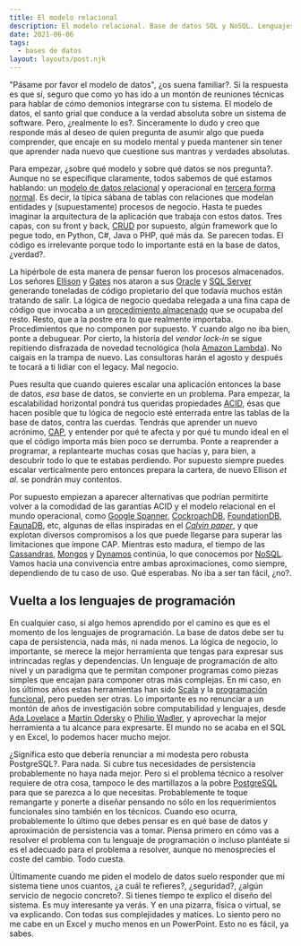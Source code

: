 ```yaml
---
title: El modelo relacional
description: El modelo relacional. Base de datos SQL y NoSQL. Lenguajes de programación.
date: 2021-06-06
tags:
  - bases de datos
layout: layouts/post.njk
---
```


"Pásame por favor el modelo de datos", ¿os suena familiar?. Si la respuesta es que sí, seguro que como yo has ido a un montón de reuniones técnicas para hablar de cómo demonios integrarse con tu sistema. El modelo de datos, el santo grial que conduce a la verdad absoluta sobre un sistema de software. Pero, ¿realmente lo es?. Sinceramente lo dudo y creo que responde más al deseo de quien pregunta de asumir algo que pueda comprender, que encaje en su modelo mental y pueda mantener sin tener que aprender nada nuevo que cuestione sus mantras y verdades absolutas.

Para empezar, ¿sobre qué modelo y sobre qué datos se nos pregunta?. Aunque no se especifique claramente, todos sabemos de qué estamos hablando: un [modelo de datos relacional](https://en.wikipedia.org/wiki/Relational_model) y operacional en [tercera forma normal](https://en.wikipedia.org/wiki/Database_normalization). Es decir, la típica sábana de tablas con relaciones que modelan entidades y (supuestamente) procesos de negocio. Hasta te puedes imaginar la arquitectura de la aplicación que trabaja con estos datos. Tres capas, con su front y back, [CRUD](https://en.wikipedia.org/wiki/Create,_read,_update_and_delete) por supuesto, algún framework que lo pegue todo, en Python, C#, Java o PHP, qué más da. Se parecen todas. El código es irrelevante porque todo lo importante está en la base de datos, ¿verdad?.

La hipérbole de esta manera de pensar fueron los procesos almacenados. Los señores [Ellison](https://en.wikipedia.org/wiki/Larry_Ellison) y [Gates](https://en.wikipedia.org/wiki/Bill_Gates) nos ataron a sus [Oracle](https://en.wikipedia.org/wiki/Oracle_Database) y [SQL Server](https://en.wikipedia.org/wiki/Microsoft_SQL_Server) generando toneladas de código propietario del que todavía muchos están tratando de salir. La lógica de negocio quedaba relegada a una fina capa de código que invocaba a un [procedimiento almacenado](https://en.wikipedia.org/wiki/Stored_procedure) que se ocupaba del resto. Resto, que a la postre era lo que realmente importaba. Procedimientos que no componen por supuesto. Y cuando algo no iba bien, ponte a debuguear. Por cierto, la historia del *vendor lock-in* se sigue repitiendo disfrazada de novedad tecnológica (hola [Amazon Lambda](https://en.wikipedia.org/wiki/AWS_Lambda)). No caigais en la trampa de nuevo. Las consultoras harán el agosto y después te tocará a ti lidiar con el legacy. Mal negocio.

Pues resulta que cuando quieres escalar una aplicación entonces la base de datos, *esa* base de datos, se convierte en un problema. Para empezar, la escalabilidad horizontal pondrá tus queridas propiedades [ACID](https://en.wikipedia.org/wiki/ACID), ésas que hacen posible que tu lógica de negocio esté enterrada entre las tablas de la base de datos, contra las cuerdas. Tendrás que aprender un nuevo acrónimo, [CAP](https://en.wikipedia.org/wiki/CAP_theorem), y entender por qué te afecta y por qué tu mundo ideal en el que el código importa más bien poco se derrumba. Ponte a reaprender a programar, a replantearte muchas cosas que hacías y, para bien, a descubrir todo lo que te estabas perdiendo. Por supuesto siempre puedes escalar verticalmente pero entonces prepara la cartera, de nuevo Ellison *et al.* se pondrán muy contentos.

Por supuesto empiezan a aparecer alternativas que podrían permitirte volver a la comodidad de las garantías ACID y el modelo relacional en el mundo operacional, como [Google Spanner](https://en.wikipedia.org/wiki/Spanner_(database)), [CockroachDB](https://en.wikipedia.org/wiki/CockroachDB), [FoundationDB](https://en.wikipedia.org/wiki/FoundationDB), [FaunaDB](https://fauna.com), etc, algunas de ellas inspiradas en el *[Calvin paper](https://blog.acolyer.org/2019/03/29/calvin-fast-distributed-transactions-for-partitioned-database-systems/)*, y que explotan diversos compromisos a los que puede llegarse para superar las limitaciones que impone CAP. Mientras esto madura, el tiempo de las [Cassandras](https://en.wikipedia.org/wiki/Apache_Cassandra), [Mongos](https://en.wikipedia.org/wiki/MongoDB) y [Dynamos](https://en.wikipedia.org/wiki/Amazon_DynamoDB) continúa, lo que conocemos por [NoSQL](https://en.wikipedia.org/wiki/NoSQL). Vamos hacia una convivencia entre ambas aproximaciones, como siempre, dependiendo de tu caso de uso. Qué esperabas. No iba a ser tan fácil, ¿no?.

## Vuelta a los lenguajes de programación ##

En cualquier caso, si algo hemos aprendido por el camino es que es el momento de los lenguajes de programación. La base de datos debe ser tu capa de persistencia, nada más, ni nada menos. La lógica de negocio, lo importante, se merece la mejor herramienta que tengas para expresar sus intrincadas reglas y dependencias. Un lenguaje de programación de alto nivel y un paradigma que te permitan componer programas como piezas simples que encajan para componer otras más complejas. En mi caso, en los últimos años estas herramientas han sido [Scala](https://en.wikipedia.org/wiki/Scala_(programming_language)) y la [programación funcional](https://en.wikipedia.org/wiki/Functional_programming), pero pueden ser otras. Lo importante es no renunciar a un montón de años de investigación sobre computabilidad y lenguajes, desde [Ada Lovelace](https://en.wikipedia.org/wiki/Ada_Lovelace) a [Martin Odersky](https://en.wikipedia.org/wiki/Martin_Odersky) o [Philip Wadler](https://en.wikipedia.org/wiki/Philip_Wadler), y aprovechar la mejor herramienta a tu alcance para expresarte. El mundo no se acaba en el SQL y en Excel, lo podemos hacer mucho mejor.

¿Significa esto que debería renunciar a mi modesta pero robusta PostgreSQL?. Para nada. Si cubre tus necesidades de persistencia probablemente no haya nada mejor. Pero si el problema técnico a resolver requiere de otra cosa, tampoco le des martillazos a la pobre [PostgreSQL](https://en.wikipedia.org/wiki/PostgreSQL) para que se parezca a lo que necesitas. Probablemente te toque remangarte y ponerte a diseñar pensando no sólo en los requerimientos funcionales sino también en los técnicos. Cuando eso ocurra, probablemente lo último que debes pensar es en qué base de datos y aproximación de persistencia vas a tomar. Piensa primero en cómo vas a resolver el problema con tu lenguaje de programación o incluso plantéate si es el adecuado para el problema a resolver, aunque no menosprecies el coste del cambio. Todo cuesta.

Últimamente cuando me piden el modelo de datos suelo responder que mi sistema tiene unos cuantos, ¿a cuál te refieres?, ¿seguridad?, ¿algún servicio de negocio concreto?. Si tienes tiempo te explico el diseño del sistema. Es muy interesante ya verás. Y en una pizarra, física o virtual, se va explicando. Con todas sus complejidades y matices. Lo siento pero no me cabe en un Excel y mucho menos en un PowerPoint. Esto no es fácil, ya sabes.

